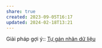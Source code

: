 ```yaml
---
share: true
created: 2023-09-05T16:17
updated: 2024-02-18T13:21
---
```

Giải pháp gợi ý:: [Tự gán nhãn dữ liệu](../Gi%E1%BA%A3i%20ph%C3%A1p/T%E1%BB%B1%20g%C3%A1n%20nh%C3%A3n%20d%E1%BB%AF%20li%E1%BB%87u.md)